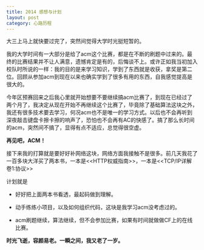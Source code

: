 ```yaml
---
title: 2014 感想与计划
layout: post
category: 心路历程
---
```


大三上马上就快要过完了，突然间觉得大学时光挺短暂的。

我的大学时间有一大部分是给了acm这个比赛，都是在不断的刷题中过来的。最终的比赛结果并不让人满意，遗憾肯定是有的，后悔谈不上。或许正如我当初加入校队时所说的一样：我的目的是来学习知识，学到了东西就是收获，拿奖是第二位。回顾从参加acm到现在以来也确实学到了很多有用的东西，自我感觉提高是很大的。

今年区预赛回来之后我心里就开始想要不要继续搞acm比赛了，到现在已经过了两个月了，我决定从现在开始不再继续这个比赛了，毕竟除了基础算法这块之外，我还有很多技术要去学习，何况acm也不是唯一的学习方式。以后也不会再听到深夜敲击键盘卡擦卡擦的响声了，恐怕也不会再有AC的快感了。搞了那么长时间的acm，突然间不搞了，显得有点不适应，总觉得很空虚。

 
  

**再见吧，ACM！**


 
  
   
接下来我的打算就是要好好补网络这块，网络方面我接触不是很多。前几天我花了一百多块大洋买了两本书，一本是\<\<HTTP权威指南\>\>，一本是\<\<TCP/IP详解 卷1:协议\>\>

计划就是

- 好好把上面两本书看透，最起码做到理解。

- 动手练练小项目，以及如何组织代码，这块是我学习acm没考虑过的。

- acm刷题继续，算法继续，但不会参加比赛，如果有时间就做做CF上的在线比赛。



**时光飞逝，容颜易老。一瞬之间，我又老了一岁。**
